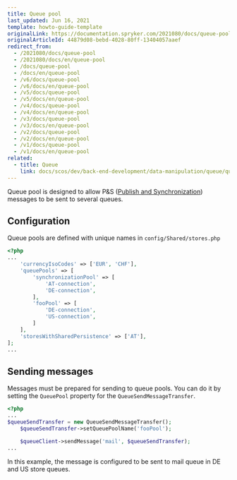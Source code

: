 ```yaml
---
title: Queue pool
last_updated: Jun 16, 2021
template: howto-guide-template
originalLink: https://documentation.spryker.com/2021080/docs/queue-pool
originalArticleId: 44879d08-bebd-4028-80ff-13404057aaef
redirect_from:
  - /2021080/docs/queue-pool
  - /2021080/docs/en/queue-pool
  - /docs/queue-pool
  - /docs/en/queue-pool
  - /v6/docs/queue-pool
  - /v6/docs/en/queue-pool
  - /v5/docs/queue-pool
  - /v5/docs/en/queue-pool
  - /v4/docs/queue-pool
  - /v4/docs/en/queue-pool
  - /v3/docs/queue-pool
  - /v3/docs/en/queue-pool
  - /v2/docs/queue-pool
  - /v2/docs/en/queue-pool
  - /v1/docs/queue-pool
  - /v1/docs/en/queue-pool
related:
  - title: Queue
    link: docs/scos/dev/back-end-development/data-manipulation/queue/queue.html
---
```


Queue pool is designed to allow P&S ([Publish and Synchronization](/docs/scos/dev/back-end-development/data-manipulation/data-publishing/publish-and-synchronization.html)) messages to be sent to several queues.

## Configuration

Queue pools are defined with unique names in `config/Shared/stores.php`

```php
<?php
...
    'currencyIsoCodes' => ['EUR', 'CHF'],
    'queuePools' => [
        'synchronizationPool' => [
            'AT-connection',
            'DE-connection',
        ],
        'fooPool' => [
            'DE-connection',
            'US-connection',
        ]
    ],
    'storesWithSharedPersistence' => ['AT'],
];
...
```

## Sending messages

Messages must be prepared for sending to queue pools. You can do it by setting the `QueuePool` property for the `QueueSendMessageTransfer`.

```php
<?php
...
$queueSendTransfer = new QueueSendMessageTransfer();
    $queueSendTransfer->setQueuePoolName('fooPool');

    $queueClient->sendMessage('mail', $queueSendTransfer);
...
```

In this example, the message is configured to be sent to mail queue in DE and US store queues.